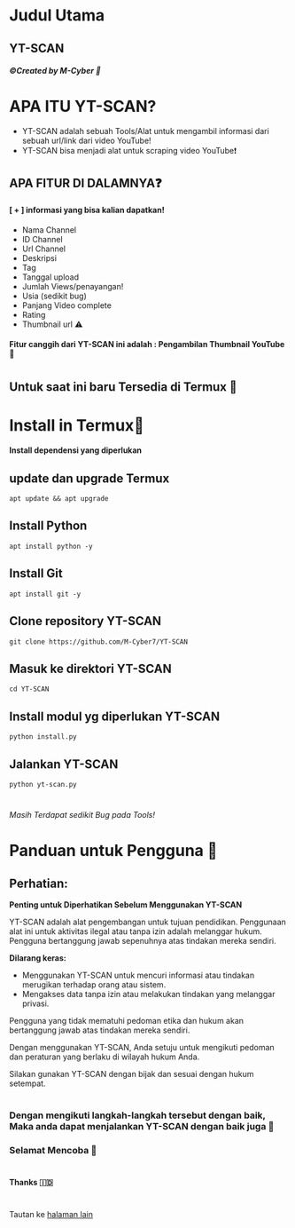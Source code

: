 # Judul Utama
## YT-SCAN
##### ©Created by M-Cyber 🔐

# APA ITU YT-SCAN?
* YT-SCAN adalah sebuah Tools/Alat untuk mengambil informasi dari sebuah url/link dari video YouTube!
* YT-SCAN bisa menjadi alat untuk scraping video YouTube❗
## APA FITUR DI DALAMNYA❓
#### [ + ] informasi yang bisa kalian dapatkan!
* Nama Channel
* ID Channel 
* Url Channel 
* Deskripsi
* Tag
* Tanggal upload 
* Jumlah Views/penayangan!
* Usia (sedikit bug)
* Panjang Video complete
* Rating
* Thumbnail url ⚠️
#### Fitur canggih dari YT-SCAN ini adalah : Pengambilan Thumbnail YouTube 🤫
#
## Untuk saat ini baru Tersedia di Termux 🙁
#
#
# Install in Termux🤖
#### Install dependensi yang diperlukan 
## update dan upgrade Termux 
```
apt update && apt upgrade
```
## Install Python 
```
apt install python -y 
```
## Install Git
```
apt install git -y 
```
## Clone repository YT-SCAN 
```
git clone https://github.com/M-Cyber7/YT-SCAN
```
## Masuk ke direktori YT-SCAN 
```
cd YT-SCAN
```
## Install modul yg diperlukan YT-SCAN 
```
python install.py
```
## Jalankan YT-SCAN 
```
python yt-scan.py
```
#
#
###### Masih Terdapat sedikit Bug pada Tools!
#
# Panduan untuk Pengguna 🔐

## Perhatian: 
**Penting untuk Diperhatikan Sebelum Menggunakan YT-SCAN**

YT-SCAN adalah alat pengembangan untuk tujuan pendidikan. Penggunaan alat ini untuk aktivitas ilegal atau tanpa izin adalah melanggar hukum. Pengguna bertanggung jawab sepenuhnya atas tindakan mereka sendiri.

**Dilarang keras:**
- Menggunakan YT-SCAN untuk mencuri informasi atau tindakan merugikan terhadap orang atau sistem.
- Mengakses data tanpa izin atau melakukan tindakan yang melanggar privasi.

Pengguna yang tidak mematuhi pedoman etika dan hukum akan bertanggung jawab atas tindakan mereka sendiri.

Dengan menggunakan YT-SCAN, Anda setuju untuk mengikuti pedoman dan peraturan yang berlaku di wilayah hukum Anda.

Silakan gunakan YT-SCAN dengan bijak dan sesuai dengan hukum setempat.
#
### Dengan mengikuti langkah-langkah tersebut dengan baik, Maka anda dapat menjalankan YT-SCAN dengan baik juga 🔐
### Selamat Mencoba 🚀
#
#
#### Thanks 🇮🇩
#
Tautan ke [halaman lain](URL)
